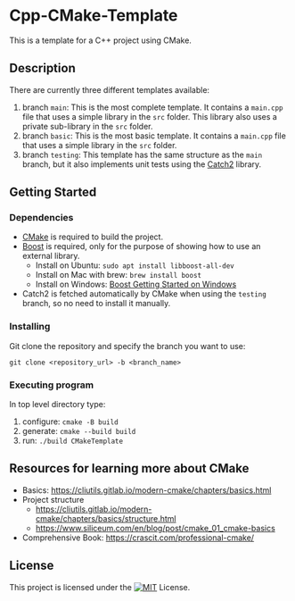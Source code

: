 # Cpp-CMake-Template

This is a template for a C++ project using CMake.

## Description
There are currently three different templates available:
1. branch `main`: This is the most complete template. It contains a `main.cpp` file that uses a simple library in the `src` folder. This library also uses a private sub-library in the `src` folder.
2. branch `basic`: This is the most basic template. It contains a `main.cpp` file that uses a simple library in the `src` folder.
3. branch `testing`: This template has the same structure as the `main` branch, but it also implements unit tests using the [Catch2](https://github.com/catchorg/Catch2) library.

## Getting Started

### Dependencies
- [CMake](https://cmake.org/) is required to build the project.
- [Boost](https://www.boost.org/) is required, only for the purpose of showing how to use an external library.
    - Install on Ubuntu: `sudo apt install libboost-all-dev`
    - Install on Mac with brew: `brew install boost`
    - Install on Windows: [Boost Getting Started on Windows](https://www.boost.org/users/download/)
- Catch2 is fetched automatically by CMake when using the `testing` branch, so no need to install it manually.

### Installing
Git clone the repository and specify the branch you want to use:
```
git clone <repository_url> -b <branch_name>
```

### Executing program
In top level directory type:
1. configure: `cmake -B build`
2. generate: `cmake --build build`
3. run: `./build CMakeTemplate`

## Resources for learning more about CMake
- Basics: https://cliutils.gitlab.io/modern-cmake/chapters/basics.html
- Project structure
  - https://cliutils.gitlab.io/modern-cmake/chapters/basics/structure.html
  - https://www.siliceum.com/en/blog/post/cmake_01_cmake-basics
- Comprehensive Book: https://crascit.com/professional-cmake/

## License
This project is licensed under the [![MIT](https://img.shields.io/badge/License-MIT-yellow.svg)](https://opensource.org/licenses/MIT) License.

